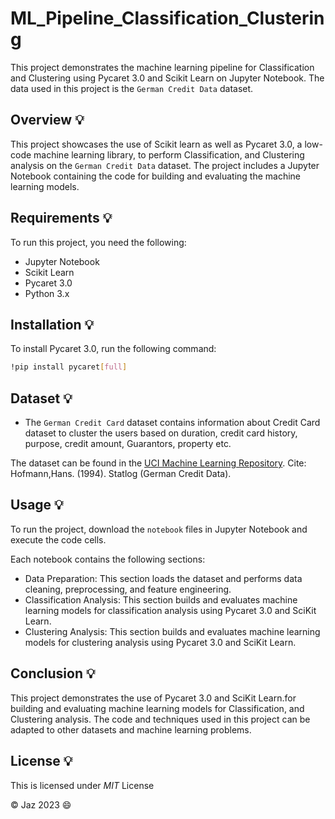 # **ML_Pipeline_Classification_Clustering**

This project demonstrates the machine learning pipeline for Classification and Clustering using Pycaret 3.0 and Scikit Learn on Jupyter Notebook. The data used in this project is the `German Credit Data` dataset.

## **Overview** :bulb:
This project showcases the use of Scikit learn as well as Pycaret 3.0, a low-code machine learning library, to perform Classification, and Clustering analysis on the  `German Credit Data` dataset. The project includes a Jupyter Notebook containing the code for building and evaluating the machine learning models.

## **Requirements** :bulb:
To run this project, you need the following:

- Jupyter Notebook
- Scikit Learn
- Pycaret 3.0
- Python 3.x


## **Installation** :bulb:
To install Pycaret 3.0, run the following command:

```bash python
!pip install pycaret[full]
```
## **Dataset** :bulb:
- The `German Credit Card` dataset contains information about Credit Card dataset to cluster the users based on duration, credit card history, purpose, credit amount, Guarantors, property etc.

The dataset can be found in the [UCI Machine Learning Repository](https://doi.org/10.24432/C5NC77). Cite: Hofmann,Hans. (1994). Statlog (German Credit Data). 

## **Usage** :bulb:
To run the project, download the `notebook` files in Jupyter Notebook and execute the code cells.

Each notebook contains the following sections:

- Data Preparation: This section loads the dataset and performs data cleaning, preprocessing, and feature engineering.
- Classification Analysis: This section builds and evaluates machine learning models for classification analysis using Pycaret 3.0 and SciKit Learn.
- Clustering Analysis: This section builds and evaluates machine learning models for clustering analysis using Pycaret 3.0 and SciKit Learn.

## **Conclusion** :bulb:
This project demonstrates the use of Pycaret 3.0 and SciKit Learn.for building and evaluating machine learning models for Classification, and Clustering analysis. The code and techniques used in this project can be adapted to other datasets and machine learning problems.

## **License** :bulb:
This is licensed under _MIT_ License


© Jaz 2023 :smile:
